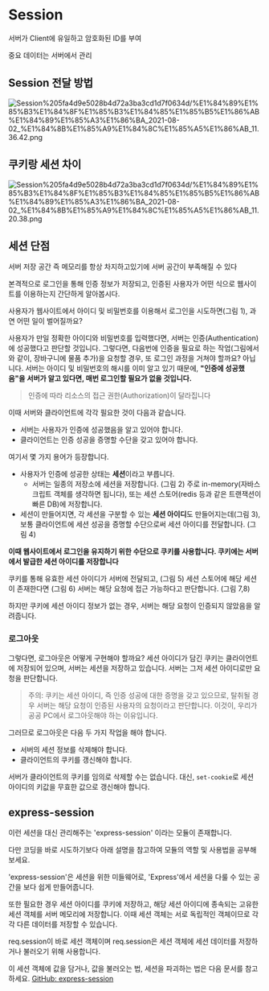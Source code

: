 # Session

서버가 Client에 유일하고 암호화된 ID를 부여

중요 데이터는 서버에서 관리

## Session 전달 방법

![Session%205fa4d9e5028b4d72a3ba3cd1d7f0634d/%E1%84%89%E1%85%B3%E1%84%8F%E1%85%B3%E1%84%85%E1%85%B5%E1%86%AB%E1%84%89%E1%85%A3%E1%86%BA_2021-08-02_%E1%84%8B%E1%85%A9%E1%84%8C%E1%85%A5%E1%86%AB_11.36.42.png](Session%205fa4d9e5028b4d72a3ba3cd1d7f0634d/%E1%84%89%E1%85%B3%E1%84%8F%E1%85%B3%E1%84%85%E1%85%B5%E1%86%AB%E1%84%89%E1%85%A3%E1%86%BA_2021-08-02_%E1%84%8B%E1%85%A9%E1%84%8C%E1%85%A5%E1%86%AB_11.36.42.png)

## 쿠키랑 세션 차이

![Session%205fa4d9e5028b4d72a3ba3cd1d7f0634d/%E1%84%89%E1%85%B3%E1%84%8F%E1%85%B3%E1%84%85%E1%85%B5%E1%86%AB%E1%84%89%E1%85%A3%E1%86%BA_2021-08-02_%E1%84%8B%E1%85%A9%E1%84%8C%E1%85%A5%E1%86%AB_11.20.38.png](Session%205fa4d9e5028b4d72a3ba3cd1d7f0634d/%E1%84%89%E1%85%B3%E1%84%8F%E1%85%B3%E1%84%85%E1%85%B5%E1%86%AB%E1%84%89%E1%85%A3%E1%86%BA_2021-08-02_%E1%84%8B%E1%85%A9%E1%84%8C%E1%85%A5%E1%86%AB_11.20.38.png)

## 세션 단점

서버 저장 공간 즉 메모리를 항상 차지하고있기에 서버 공간이 부족해질 수 있다

본격적으로 로그인을 통해 인증 정보가 저장되고, 인증된 사용자가 어떤 식으로 웹사이트를 이용하는지 간단하게 알아봅시다.

사용자가 웹사이트에서 아이디 및 비밀번호를 이용해서 로그인을 시도하면(그림 1), 과연 어떤 일이 벌어질까요?

사용자가 만일 정확한 아이디와 비밀번호를 입력했다면, 서버는 인증(Authentication)에 성공했다고 판단할 것입니다. 그렇다면, 다음번에 인증을 필요로 하는 작업(그림에서와 같이, 장바구니에 물품 추가)을 요청할 경우, 또 로그인 과정을 거쳐야 할까요? 아닙니다. 서버는 아이디 및 비밀번호의 해시를 이미 알고 있기 때문에, **"인증에 성공했음"을 서버가 알고 있다면, 매번 로그인할 필요가 없을 것입니다.**

> 인증에 따라 리소스의 접근 권한(Authorization)이 달라집니다

이때 서버와 클라이언트에 각각 필요한 것이 다음과 같습니다.

- 서버는 사용자가 인증에 성공했음을 알고 있어야 합니다.
- 클라이언트는 인증 성공을 증명할 수단을 갖고 있어야 합니다.

여기서 몇 가지 용어가 등장합니다.

- 사용자가 인증에 성공한 상태는 **세션**이라고 부릅니다.
    - 서버는 일종의 저장소에 세션을 저장합니다. (그림 2) 주로 in-memory(자바스크립트 객체를 생각하면 됩니다), 또는 세션 스토어(redis 등과 같은 트랜잭션이 빠른 DB)에 저장합니다.
- 세션이 만들어지면, 각 세션을 구분할 수 있는 **세션 아이디**도 만들어지는데(그림 3), 보통 클라이언트에 세션 성공을 증명할 수단으로써 세션 아이디를 전달합니다. (그림 4)

**이때 웹사이트에서 로그인을 유지하기 위한 수단으로 쿠키를 사용합니다. 쿠키에는 서버에서 발급한 세션 아이디를 저장합니다**

쿠키를 통해 유효한 세션 아이디가 서버에 전달되고, (그림 5) 세션 스토어에 해당 세션이 존재한다면 (그림 6) 서버는 해당 요청에 접근 가능하다고 판단합니다. (그림 7,8)

하지만 쿠키에 세션 아이디 정보가 없는 경우, 서버는 해당 요청이 인증되지 않았음을 알려줍니다.

### **로그아웃**

그렇다면, 로그아웃은 어떻게 구현해야 할까요? 세션 아이디가 담긴 쿠키는 클라이언트에 저장되어 있으며, 서버는 세션을 저장하고 있습니다. 서버는 그저 세션 아이디로만 요청을 판단합니다.

> 주의: 쿠키는 세션 아이디, 즉 인증 성공에 대한 증명을 갖고 있으므로, 탈취될 경우 서버는 해당 요청이 인증된 사용자의 요청이라고 판단합니다.
이것이, 우리가 공공 PC에서 로그아웃해야 하는 이유입니다.

그러므로 로그아웃은 다음 두 가지 작업을 해야 합니다.

- 서버의 세션 정보를 삭제해야 합니다.
- 클라이언트의 쿠키를 갱신해야 합니다.

서버가 클라이언트의 쿠키를 임의로 삭제할 수는 없습니다. 대신, `set-cookie`로 세션 아이디의 키값을 무효한 값으로 갱신해야 합니다.

## **express-session**

이런 세션을 대신 관리해주는 'express-session' 이라는 모듈이 존재합니다.

다만 코딩을 바로 시도하기보다 아래 설명을 참고하여 모듈의 역할 및 사용법을 공부해 보세요.

'express-session'은 세션을 위한 미들웨어로, 'Express'에서 세션을 다룰 수 있는 공간을 보다 쉽게 만들어줍니다.

또한 필요한 경우 세션 아이디를 쿠키에 저장하고, 해당 세션 아이디에 종속되는 고유한 세션 객체를 서버 메모리에 저장합니다.
이때 세션 객체는 서로 독립적인 객체이므로 각각 다른 데이터를 저장할 수 있습니다.

req.session이 바로 세션 객체이며 req.session은 세션 객체에 세션 데이터를 저장하거나 불러오기 위해 사용합니다.

이 세션 객체에 값을 담거나, 값을 불러오는 법, 세션을 파괴하는 법은 다음 문서를 참고하세요.
[GitHub: express-session](https://github.com/expressjs/session#reqsession)